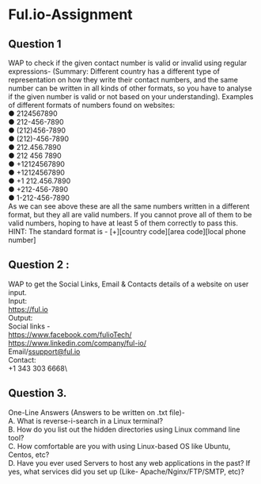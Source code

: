 # Ful.io-Assignment
## Question 1
WAP to check if the given contact number is valid or invalid using regular
expressions-
(Summary: Different country has a different type of representation on how they write their contact
numbers, and the same number can be written in all kinds of other formats, so you have to
analyse if the given number is valid or not based on your understanding).
Examples of different formats of numbers found on websites:\
● 2124567890\
● 212-456-7890\
● (212)456-7890\
● (212)-456-7890\
● 212.456.7890\
● 212 456 7890\
● +12124567890\
● +12124567890\
● +1 212.456.7890\
● +212-456-7890\
● 1-212-456-7890\
As we can see above these are all the same numbers written in a different format, but they all are
valid numbers. If you cannot prove all of them to be valid numbers, hoping to have at least 5 of
them correctly to pass this.\
HINT: The standard format is - [+][country code][area code][local phone number] 
## Question 2 :
WAP to get the Social Links, Email & Contacts details of a website on user input.\
Input:\
https://ful.io \
Output:\
Social links -\
https://www.facebook.com/fulioTech/ \
https://www.linkedin.com/company/ful-io/ \
Email/ssupport@ful.io\
Contact:\
+1 343 303 6668\
## Question 3. 
One-Line Answers (Answers to be written on .txt file)-\
A. What is reverse-i-search in a Linux terminal?\
B. How do you list out the hidden directories using Linux command line tool?\
C. How comfortable are you with using Linux-based OS like Ubuntu, Centos, etc?\
D. Have you ever used Servers to host any web applications in the past? If yes, what
services did you set up (Like- Apache/Nginx/FTP/SMTP, etc)?
